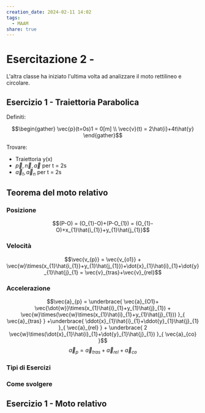```yaml
---
creation_date: 2024-02-11 14:02
tags:
  - MAAM
share: true
---
```

# Esercitazione 2 - 

L'altra classe ha iniziato l'ultima volta ad analizzare il moto rettilineo e circolare.

## Esercizio 1 - Traiettoria Parabolica

Definiti:

$$\begin{gather}
\vec{p}(t=0s)1 = 0[m] \\
\vec{v}(t) = 2\hat{i}+4t\hat{y}
\end{gather}$$

Trovare:
- Traiettoria y(x)
- $\vec{p},\vec{n},\vec{a}$ per t = 2s
- $\vec{a}_{t},\vec{a}_{n}$ per t = 2s

<!Calcoli esercizio 1>

## Teorema del moto relativo

<!Diagramma moto relativo>
### Posizione

$$(P-O) = (O_{1}-O)+(P-O_{1}) = (O_{1}-O)+x_{1}\hat{i_{1}}+y_{1}\hat{j_{1}}$$
### Velocità

$$\vec{v_{p}} = \vec{v_{o1}} + \vec{w}\times(x_{1}\hat{i_{1}}+y_{1}\hat{j_{1}})+\dot{x}_{1}\hat{i}_{1}+\dot{y}_{1}\hat{j}_{1} = \vec{v}_{tras}+\vec{v}_{rel}$$
### Accelerazione

$$\vec{a}_{p} = \underbrace{ \vec{a}_{O1}+ \vec{\dot{w}}\times(x_{1}\hat{i}_{1}+y_{1}\hat{j}_{1}) + \vec{w}\times(\vec{w}\times(x_{1}\hat{i}_{1}+y_{1}\hat{j}_{1})) }_{ \vec{a}_{tras} } +\underbrace{ \ddot{x}_{1}\hat{i}_{1}+\ddot{y}_{1}\hat{j}_{1} }_{ \vec{a}_{rel} } + \underbrace{ 2 \vec{w}\times(\dot{x}_{1}\hat{i}_{1}+\dot{y}_{1}\hat{j}_{1}) }_{ \vec{a}_{co} }$$
$$\vec{a}_{p} = \vec{a}_{tras}+\vec{a}_{rel}+\vec{a}_{co}$$

### Tipi di Esercizi

<!Diagramma tipi di esercizi>

### Come svolgere

<!Diagramma svolgimento>

## Esercizio 1 - Moto relativo




